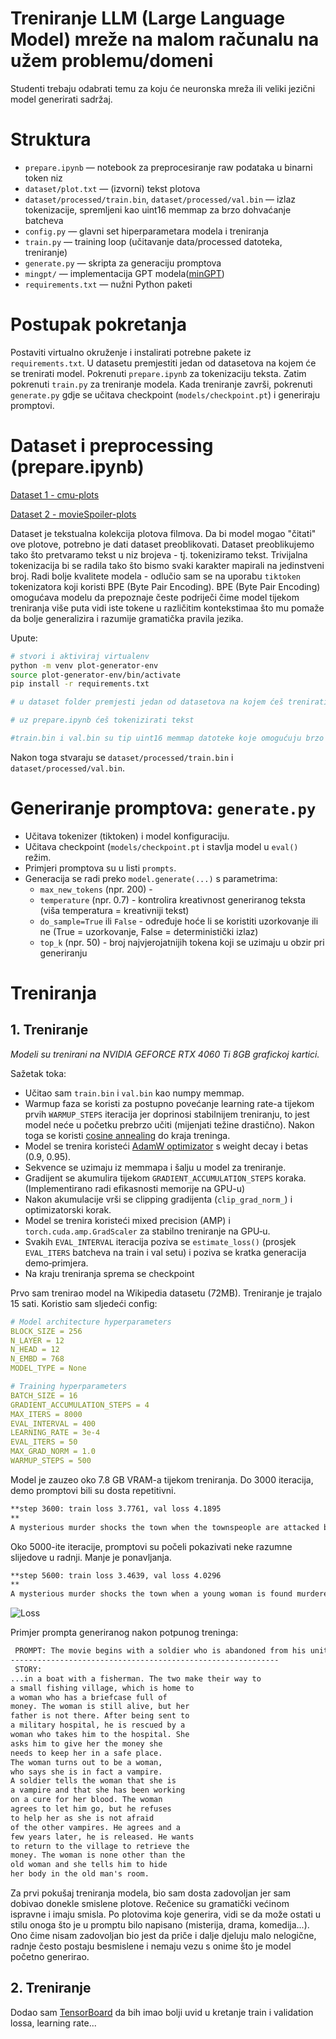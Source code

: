 # Treniranje LLM (Large Language Model) mreže na malom računalu na užem problemu/domeni #

Studenti trebaju odabrati temu za koju će neuronska mreža ili veliki jezični model generirati sadržaj.

# Struktura
- `prepare.ipynb` — notebook za preprocesiranje raw podataka u binarni token niz
- `dataset/plot.txt` — (izvorni) tekst plotova
- `dataset/processed/train.bin`, `dataset/processed/val.bin` — izlaz tokenizacije, spremljeni kao uint16 memmap za brzo dohvaćanje batcheva
- `config.py` — glavni set hiperparametara modela i treniranja
- `train.py` — training loop (učitavanje data/processed datoteka, treniranje)
- `generate.py` — skripta za generaciju promptova
- `mingpt/` — implementacija GPT modela([minGPT](https://github.com/karpathy/minGPT))
- `requirements.txt` — nužni Python paketi

# Postupak pokretanja

Postaviti virtualno okruženje i instalirati potrebne pakete iz `requirements.txt`.
U datasetu premjestiti jedan od datasetova na kojem će se trenirati model.
Pokrenuti `prepare.ipynb` za tokenizaciju teksta.
Zatim pokrenuti `train.py` za treniranje modela.
Kada treniranje završi, pokrenuti `generate.py` gdje se učitava checkpoint (`models/checkpoint.pt`) i generiraju promptovi.

# Dataset i preprocessing (prepare.ipynb)

[Dataset 1 - cmu-plots](https://drive.google.com/file/d/12PyNYAi1nrH07b-K0E4AKAt2A2sFh3ON/view?usp=drive_link)

[Dataset 2 - movieSpoiler-plots](https://drive.google.com/file/d/1QiWSaRpE3wbtS8tdEnsrFDGyPC2s5wMT/view?usp=drive_link)

Dataset je tekstualna kolekcija plotova filmova. Da bi model mogao "čitati" ove plotove, potrebno je dati dataset preoblikovati. Dataset preoblikujemo tako što pretvaramo tekst u niz brojeva - tj. tokeniziramo tekst. Trivijalna tokenizacija bi se radila tako što bismo svaki karakter mapirali na jedinstveni broj. Radi bolje kvalitete modela - odlučio sam se na uporabu `tiktoken` tokenizatora koji koristi BPE (Byte Pair Encoding). BPE (Byte Pair Encoding) omogućava modelu da prepoznaje česte podriječi čime model tijekom treniranja više puta vidi iste tokene u različitim kontekstimaa što mu pomaže da bolje generalizira i razumije gramatička pravila jezika.

Upute:

```bash
# stvori i aktiviraj virtualenv
python -m venv plot-generator-env
source plot-generator-env/bin/activate
pip install -r requirements.txt

# u dataset folder premjesti jedan od datasetova na kojem ćeš trenirati model

# uz prepare.ipynb ćeš tokenizirati tekst 

#train.bin i val.bin su tip uint16 memmap datoteke koje omogućuju brzo učitavanje tj. uzimanje batcheva tijekom treniranja
```

Nakon toga stvaraju se `dataset/processed/train.bin` i `dataset/processed/val.bin`.

# Generiranje promptova: `generate.py`

- Učitava tokenizer (tiktoken) i model konfiguraciju.
- Učitava checkpoint (`models/checkpoint.pt` i stavlja model u `eval()` režim.
- Primjeri promptova su u listi `prompts`.
- Generacija se radi preko `model.generate(...)` s parametrima:
	- `max_new_tokens` (npr. 200) - 
	- `temperature` (npr. 0.7) - kontrolira kreativnost generiranog teksta (viša temperatura = kreativniji tekst)
	- `do_sample=True` ili `False` - određuje hoće li se koristiti uzorkovanje ili ne (True = uzorkovanje, False = deterministički izlaz)
	- `top_k` (npr. 50) - broj najvjerojatnijih tokena koji se uzimaju u obzir pri generiranju

# Treniranja
## 1. Treniranje
*Modeli su trenirani na NVIDIA GEFORCE RTX 4060 Ti 8GB grafickoj kartici.*

Sažetak toka:
- Učitao sam `train.bin` i `val.bin` kao numpy memmap.
- Warmup faza se koristi za postupno povećanje learning rate-a tijekom prvih `WARMUP_STEPS` iteracija jer doprinosi stabilnijem treniranju, to jest model neće u početku prebrzo učiti (mijenjati težine drastično). Nakon toga se koristi [cosine annealing](https://docs.pytorch.org/docs/stable/generated/torch.optim.lr_scheduler.CosineAnnealingLR.html) do kraja treninga.
- Model se trenira koristeći [AdamW optimizator](https://www.datacamp.com/tutorial/adamw-optimizer-in-pytorch) s weight decay i betas (0.9, 0.95).
- Sekvence se uzimaju iz memmapa i šalju u model za treniranje.
- Gradijent se akumulira tijekom `GRADIENT_ACCUMULATION_STEPS` koraka. (Implementirano radi efikasnosti memorije na GPU-u)
- Nakon akumulacije vrši se clipping gradijenta (`clip_grad_norm_`) i optimizatorski korak.
- Model se trenira koristeći mixed precision (AMP) i `torch.cuda.amp.GradScaler` za stabilno treniranje na GPU‑u.
- Svakih `EVAL_INTERVAL` iteracija poziva se `estimate_loss()` (prosjek `EVAL_ITERS` batcheva na train i val setu) i poziva se kratka generacija demo‑primjera.
- Na kraju treniranja sprema se checkpoint

Prvo sam trenirao model na Wikipedia datasetu (72MB). Treniranje je trajalo 15 sati.
Koristio sam sljedeći config:

```yaml
# Model architecture hyperparameters
BLOCK_SIZE = 256
N_LAYER = 12
N_HEAD = 12
N_EMBD = 768
MODEL_TYPE = None

# Training hyperparameters
BATCH_SIZE = 16
GRADIENT_ACCUMULATION_STEPS = 4
MAX_ITERS = 8000
EVAL_INTERVAL = 400
LEARNING_RATE = 3e-4
EVAL_ITERS = 50
MAX_GRAD_NORM = 1.0
WARMUP_STEPS = 500
```

Model je zauzeo oko 7.8 GB VRAM-a tijekom treniranja. Do 3000 iteracija, demo promptovi bili su dosta repetitivni. 

```markdown
**step 3600: train loss 3.7761, val loss 4.1895
**
A mysterious murder shocks the town when the townspeople are attacked by a group of vampires. The townspeople are led by the vampire, who are led by the vampire. The vampires are then attacked by the vampire, who kills the vampires. The vampires are then attacked by the vampire's vampire, who is then killed by the vampire....
```

Oko 5000-ite iteracije, promptovi su počeli pokazivati neke razumne slijedove u radnji. Manje je ponavljanja.

```markdown
**step 5600: train loss 3.4639, val loss 4.0296 
**
A mysterious murder shocks the town when a young woman is found murdered. The local police inspector is a police inspector who is also a close friend of the murdered girl. The murderer is the only witness to the murder. He is assigned to the case, but the sheriff is not convinced. He is told that the killer is actually the killer, and that the killer is actually the killer....
```

![Loss](https://i.imgur.com/EO2oe4e.png)

Primjer prompta generiranog nakon potpunog treninga:

```markdown
 PROMPT: The movie begins with a soldier who is abandoned from his unit
------------------------------------------------------------
 STORY:
...in a boat with a fisherman. The two make their way to
a small fishing village, which is home to
a woman who has a briefcase full of
money. The woman is still alive, but her
father is not there. After being sent to
a military hospital, he is rescued by a
woman who takes him to the hospital. She
asks him to give her the money she
needs to keep her in a safe place.
The woman turns out to be a woman,
who says she is in fact a vampire.
A soldier tells the woman that she is
a vampire and that she has been working
on a cure for her blood. The woman
agrees to let him go, but he refuses
to help her as she is not afraid
of the other vampires. He agrees and a
few years later, he is released. He wants
to return to the village to retrieve the
money. The woman is none other than the
old woman and she tells him to hide
her body in the old man's room.
```

Za prvi pokušaj treniranja modela, bio sam dosta zadovoljan jer sam dobivao donekle smislene plotove. Rečenice su gramatički većinom ispravne i imaju smisla. Po plotovima koje generira, vidi se da može ostati u stilu onoga što je u promptu bilo napisano (misterija, drama, komedija...). Ono čime nisam zadovoljan bio jest da priče i dalje djeluju malo nelogične, radnje često postaju besmislene i nemaju vezu s onime što je model početno generirao.

## 2. Treniranje

Dodao sam [TensorBoard](https://www.tensorflow.org/tensorboard) da bih imao bolji uvid u kretanje train i validation lossa, learning rate...
